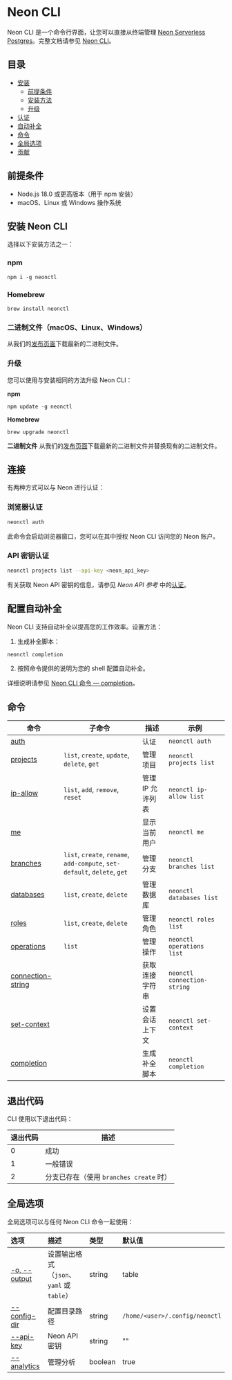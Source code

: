 # Neon CLI

Neon CLI 是一个命令行界面，让您可以直接从终端管理 [Neon Serverless Postgres](https://neon.tech/)。完整文档请参见 [Neon CLI](https://neon.tech/docs/reference/neon-cli)。

## 目录
- [安装](#安装-neon-cli)
  - [前提条件](#前提条件)
  - [安装方法](#npm)
  - [升级](#升级)
- [认证](#连接)
- [自动补全](#配置自动补全)
- [命令](#命令)
- [全局选项](#全局选项)
- [贡献](#贡献)

## 前提条件
- Node.js 18.0 或更高版本（用于 npm 安装）
- macOS、Linux 或 Windows 操作系统

## 安装 Neon CLI

选择以下安装方法之一：

### npm
```shell
npm i -g neonctl
```

### Homebrew
```shell
brew install neonctl
```

### 二进制文件（macOS、Linux、Windows）
从我们的[发布页面](https://github.com/neondatabase/neonctl/releases)下载最新的二进制文件。

### 升级

您可以使用与安装相同的方法升级 Neon CLI：

**npm**
```shell
npm update -g neonctl
```

**Homebrew**
```shell
brew upgrade neonctl
```

**二进制文件**
从我们的[发布页面](https://github.com/neondatabase/neonctl/releases)下载最新的二进制文件并替换现有的二进制文件。

## 连接

有两种方式可以与 Neon 进行认证：

### 浏览器认证
```bash
neonctl auth
```
此命令会启动浏览器窗口，您可以在其中授权 Neon CLI 访问您的 Neon 账户。

### API 密钥认证
```bash
neonctl projects list --api-key <neon_api_key>
```
有关获取 Neon API 密钥的信息，请参见 _Neon API 参考_ 中的[认证](https://api-docs.neon.tech/reference/authentication)。

## 配置自动补全

Neon CLI 支持自动补全以提高您的工作效率。设置方法：

1. 生成补全脚本：
```bash
neonctl completion
```
2. 按照命令提供的说明为您的 shell 配置自动补全。

详细说明请参见 [Neon CLI 命令 — completion](https://neon.tech/docs/reference/cli-completion)。

## 命令

| 命令 | 子命令 | 描述 | 示例 |
|---------|-------------|-------------|---------|
| [auth](https://neon.tech/docs/reference/cli-auth) | | 认证 | `neonctl auth` |
| [projects](https://neon.tech/docs/reference/cli-projects) | `list`, `create`, `update`, `delete`, `get` | 管理项目 | `neonctl projects list` |
| [ip-allow](https://neon.tech/docs/reference/cli-ip-allow) | `list`, `add`, `remove`, `reset` | 管理 IP 允许列表 | `neonctl ip-allow list` |
| [me](https://neon.tech/docs/reference/cli-me) | | 显示当前用户 | `neonctl me` |
| [branches](https://neon.tech/docs/reference/cli-branches) | `list`, `create`, `rename`, `add-compute`, `set-default`, `delete`, `get` | 管理分支 | `neonctl branches list` |
| [databases](https://neon.tech/docs/reference/cli-databases) | `list`, `create`, `delete` | 管理数据库 | `neonctl databases list` |
| [roles](https://neon.tech/docs/reference/cli-roles) | `list`, `create`, `delete` | 管理角色 | `neonctl roles list` |
| [operations](https://neon.tech/docs/reference/cli-operations) | `list` | 管理操作 | `neonctl operations list` |
| [connection-string](https://neon.tech/docs/reference/cli-connection-string) | | 获取连接字符串 | `neonctl connection-string` |
| [set-context](https://neon.tech/docs/reference/cli-set-context) | | 设置会话上下文 | `neonctl set-context` |
| [completion](https://neon.tech/docs/reference/cli-completion) | | 生成补全脚本 | `neonctl completion` |

## 退出代码

CLI 使用以下退出代码：

| 退出代码 | 描述 |
|-----------|-------------|
| 0 | 成功 |
| 1 | 一般错误 |
| 2 | 分支已存在（使用 `branches create` 时） |

## 全局选项

全局选项可以与任何 Neon CLI 命令一起使用：

| 选项 | 描述 | 类型 | 默认值 |
| :----- | :---------- | :--- | :------ |
| [-o, --output](#output) | 设置输出格式（`json`、`yaml` 或 `table`） | string | table |
| [--config-dir](#config-dir) | 配置目录路径 | string | `/home/<user>/.config/neonctl` |
| [--api-key](#api-key) | Neon API 密钥 | string | "" |
| [--analytics](#analytics) | 管理分析 | boolean | true |
